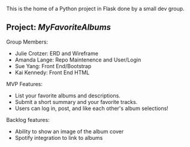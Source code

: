 This is the home of a Python project in Flask done by a small dev group.

Project: *MyFavoriteAlbums*
---------------------------

Group Members:

* Julie Crotzer: ERD and Wireframe
* Amanda Lange: Repo Maintenence and User/Login
* Sue Yang: Front End/Bootstrap
* Kai Kennedy: Front End HTML

MVP Features: 

* List your favorite albums and descriptions. 
* Submit a short summary and your favorite tracks.
* Users can log in, post, and like each other's album selections!

Backlog features: 

* Ability to show an image of the album cover
* Spotify integration to link to albums
